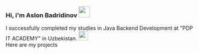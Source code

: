 ### Hi, i'm Aslon Badridinov <img src="https://media3.giphy.com/media/v1.Y2lkPTc5MGI3NjExMDFiZTQzMzJmN2FmZTZjNmRjYmVjZDE1ZWZmZmQ5NTNlZDJhMzgwMSZlcD12MV9pbnRlcm5hbF9naWZzX2dpZklkJmN0PXM/gM5qFksULw54NMWyry/giphy.gif" width="30px">

 I successfully completed my studies in Java Backend Development at "PDP IT ACADEMY" in Uzbekistan.
<a href="https://online.pdp.uz/"> <img src="https://scontent-ham3-1.xx.fbcdn.net/v/t39.30808-6/304872440_777258217023182_4535037376026985473_n.png?_nc_cat=104&ccb=1-7&_nc_sid=09cbfe&_nc_ohc=wNo4hlw52xQAX-C0HXp&_nc_ht=scontent-ham3-1.xx&oh=00_AfDj77g3oq6WWve2WaqVSHNSJT0c-trmp6PIGI4qkWuwhg&oe=6448E3FB" width="25px">
<a/> <br /> 
 Here are my projects <br />                                    
